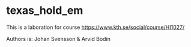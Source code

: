 # texas_hold_em
This is a laboration for course https://www.kth.se/social/course/HI1027/

Authors is:
Johan Svensson & Arvid Bodin



